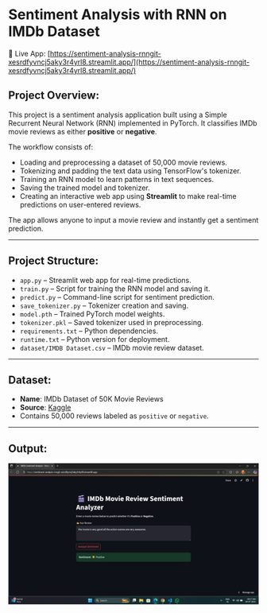 # Sentiment Analysis with RNN on IMDb Dataset  
🔗 Live App: [https://sentiment-analysis-rnngit-xesrdfyvncj5aky3r4yrl8.streamlit.app/](https://sentiment-analysis-rnngit-xesrdfyvncj5aky3r4yrl8.streamlit.app/)

## Project Overview:

This project is a sentiment analysis application built using a Simple Recurrent Neural Network (RNN) implemented in PyTorch. It classifies IMDb movie reviews as either **positive** or **negative**.

The workflow consists of:
- Loading and preprocessing a dataset of 50,000 movie reviews.
- Tokenizing and padding the text data using TensorFlow's tokenizer.
- Training an RNN model to learn patterns in text sequences.
- Saving the trained model and tokenizer.
- Creating an interactive web app using **Streamlit** to make real-time predictions on user-entered reviews.

The app allows anyone to input a movie review and instantly get a sentiment prediction.

---

## Project Structure:

- `app.py` – Streamlit web app for real-time predictions.
- `train.py` – Script for training the RNN model and saving it.
- `predict.py` – Command-line script for sentiment prediction.
- `save_tokenizer.py` – Tokenizer creation and saving.
- `model.pth` – Trained PyTorch model weights.
- `tokenizer.pkl` – Saved tokenizer used in preprocessing.
- `requirements.txt` – Python dependencies.
- `runtime.txt` – Python version for deployment.
- `dataset/IMDB Dataset.csv` – IMDb movie review dataset.

---

## Dataset:

- **Name**: IMDb Dataset of 50K Movie Reviews  
- **Source**: [Kaggle](https://www.kaggle.com/datasets/lakshmi25npathi/imdb-dataset-of-50k-movie-reviews)  
- Contains 50,000 reviews labeled as `positive` or `negative`.

---

## Output:

![alt text](image.png)